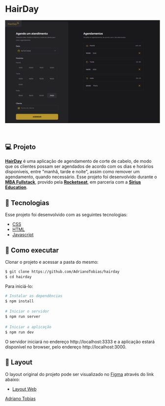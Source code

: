 # HairDay

![Home do projeto](/.github/preview.png)

<br>

## 💻 Projeto

**[HairDay]()** é uma aplicação de agendamento de corte de cabelo, de modo que os clientes possam ser agendados de acordo com os dias e horários disponíveis, entre "manhã, tarde e noite", assim como remover um agendamento, quando necessário. Esse projeto foi desenvolvido durante o **[MBA Fullstack](https://www.rocketseat.com.br/mba)**, provido pela **[Rocketseat](https://rocketseat.com.br/)**, em parceria com a **[Sirius Education](https://landing.sirius.education/home/)**.


## 🧪 Tecnologias

Esse projeto foi desenvolvido com as seguintes tecnologias:

- [CSS](https://developer.mozilla.org/pt-BR/docs/Web/CSS)
- [HTML](https://developer.mozilla.org/pt-BR/docs/Web/HTML)
- [Javascript](https://developer.mozilla.org/pt-BR/docs/Web/JavaScript)


## 🚀 Como executar

Clonar o projeto e acessar a pasta do mesmo:

```bash
$ git clone https://github.com/AdrianoTobias/hairday
$ cd hairday
```

Para iniciá-lo:
```bash
# Instalar as dependências
$ npm install

# Iniciar o servidor
$ npm run server

# Iniciar a aplicação
$ npm run dev
```
O servidor iniciará no endereço http://localhost:3333 e a aplicação estará disponível no browser, pelo endereço http://localhost:3000.

## 🔖 Layout

O layout original do projeto pode ser visualizado no [Figma](http://figma.com/) através do link abaixo:

- [Layout Web](https://www.figma.com/community/file/1360316357733167308/plataforma-de-agendamento) 



[Adriano Tobias](https://github.com/AdrianoTobias)
